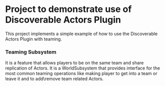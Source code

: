 # Project to demonstrate use of Discoverable Actors Plugin

This project implements a simple example of how to use the Discoverable Actors Plugin with teaming.
### Teaming Subsystem
It is a feature that allows players to be on the same team and share replication of Actors. It is a WorldSubsystem that provides interface 
for the most common teaming operations like making player to get into a team or leave it and to add\remove team related Actors.